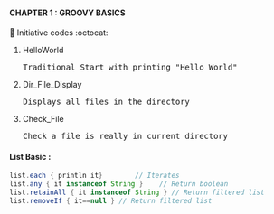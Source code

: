 #### CHAPTER 1 : GROOVY BASICS  <br> 
:green_book: Initiative codes :octocat:
<ol>
<li>HelloWorld</li><pre>Traditional Start with printing "Hello World"</pre>
<li>Dir_File_Display</li><pre>Displays all files in the directory</pre>
<li>Check_File</li><pre>Check a file is really in current directory</pre>
</ol>

#### List Basic :<br>
```groovy
list.each { println it}        // Iterates
list.any { it instanceof String }    // Return boolean
list.retainAll { it instanceof String } // Return filtered list
list.removeIf { it==null } // Return filtered list
```
